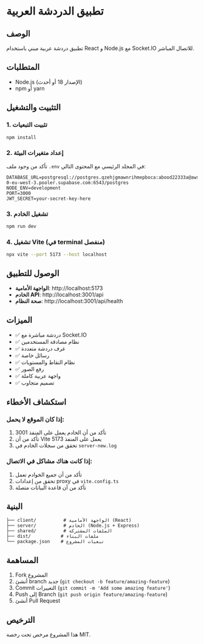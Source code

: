 # تطبيق الدردشة العربية

## الوصف
تطبيق دردشة عربية مبني باستخدام React و Node.js مع Socket.IO للاتصال المباشر.

## المتطلبات
- Node.js (الإصدار 18 أو أحدث)
- npm أو yarn

## التثبيت والتشغيل

### 1. تثبيت التبعيات
```bash
npm install
```

### 2. إعداد متغيرات البيئة
تأكد من وجود ملف `.env` في المجلد الرئيسي مع المحتوى التالي:
```
DATABASE_URL=postgresql://postgres.qzehjgmawnrihmepboca:abood22333a@aws-0-eu-west-3.pooler.supabase.com:6543/postgres
NODE_ENV=development
PORT=3000
JWT_SECRET=your-secret-key-here
```

### 3. تشغيل الخادم
```bash
npm run dev
```

### 4. تشغيل Vite (في terminal منفصل)
```bash
npx vite --port 5173 --host localhost
```

## الوصول للتطبيق

- **الواجهة الأمامية**: http://localhost:5173
- **الخادم API**: http://localhost:3001/api
- **صحة النظام**: http://localhost:3001/api/health

## الميزات

- ✅ دردشة مباشرة مع Socket.IO
- ✅ نظام مصادقة المستخدمين
- ✅ غرف دردشة متعددة
- ✅ رسائل خاصة
- ✅ نظام النقاط والمستويات
- ✅ رفع الصور
- ✅ واجهة عربية كاملة
- ✅ تصميم متجاوب

## استكشاف الأخطاء

### إذا كان الموقع لا يحمل:
1. تأكد من أن الخادم يعمل على المنفذ 3001
2. تأكد من أن Vite يعمل على المنفذ 5173
3. تحقق من سجلات الخادم في `server-new.log`

### إذا كانت هناك مشاكل في الاتصال:
1. تأكد من أن جميع الخوادم تعمل
2. تحقق من إعدادات proxy في `vite.config.ts`
3. تأكد من أن قاعدة البيانات متصلة

## البنية

```
├── client/          # الواجهة الأمامية (React)
├── server/          # الخادم (Node.js + Express)
├── shared/          # الملفات المشتركة
├── dist/           # ملفات البناء
└── package.json    # تبعيات المشروع
```

## المساهمة

1. Fork المشروع
2. أنشئ branch جديد (`git checkout -b feature/amazing-feature`)
3. Commit التغييرات (`git commit -m 'Add some amazing feature'`)
4. Push إلى Branch (`git push origin feature/amazing-feature`)
5. أنشئ Pull Request

## الترخيص

هذا المشروع مرخص تحت رخصة MIT.